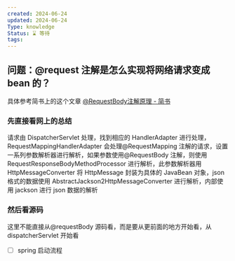 ```yaml
---
created: 2024-06-24
updated: 2024-06-24
Type: knowledge
Status: ⌛️ 等待
tags:
---
```

## 问题：@request 注解是怎么实现将网络请求变成 bean 的？


具体参考简书上的这个文章 [@RequestBody注解原理 - 简书](https://www.jianshu.com/p/c1b8315c5a03)

### 先直接看网上的总结

请求由 DispatcherServlet 处理，找到相应的 HandlerAdapter 进行处理，RequestMappingHandlerAdapter 会处理@RequestMapping 注解的请求，设置一系列参数解析器进行解析，如果参数使用@RequestBody 注解，则使用 RequestResponseBodyMethodProcessor 进行解析，此参数解析器用 HttpMessageConverter 将 HttpMessage 封装为具体的 JavaBean 对象，json 格式的数据使用 AbstractJackson2HttpMessageConverter 进行解析，内部使用 jackson 进行 json 数据的解析

### 然后看源码
这里不能直接从@requestBody 源码看，而是要从更前面的地方开始看，从 dispatcherServlet 开始看

- [ ]  spring 启动流程




  
